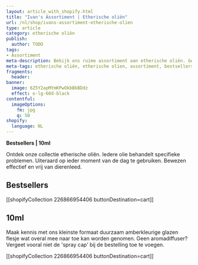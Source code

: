 ```yaml
---
layout: article_with_shopify.html
title: "Ivan's Assortiment | Etherische oliën"
url: /nl/shop/ivans-assortiment-etherische-olien
type: article
category: etherische oliën
publish:
  author: TODO
tags:
- Assortiment
meta-description: Bekijk ons ruime assortiment aan etherische oliën. Gegarandeerd de hoogste kwaliteit. Benieuwd naar de verschillende kleine amberkleurige glazen flesjes die overal mee naar toe kunnen worden genomen?
meta-tags: etherische oliën, etherische olien, assortiment, bestsellers, 10ml, bestsellers, dierenleed, aromadiffuser
fragments:
  header:
banner:
  image: 6Z5Y2apMYmKPwOkbBkBDdz
  effect: o-lg-60d-black
contentful:
  imageOptions:
    fm: jpg
    q: 50
shopify:
  language: NL
---
```

**Bestsellers | 10ml**

Ontdek onze collectie etherische oliën. Iedere olie behandelt specifieke problemen. Uiteraard op ieder moment van de dag te gebruiken. Bewezen effectief en vrij van dierenleed.

## Bestsellers

[[shopifyCollection 226866954406 buttonDestination=cart]]

## 10ml

Maak kennis met ons kleinste formaat duurzaam amberkleurige glazen flesje wat overal mee naar toe kan worden genomen. Geen aromadiffuser? Vergeet vooral niet de 'spray cap' bij de bestelling toe te voegen.

[[shopifyCollection 226866954406 buttonDestination=cart]]